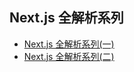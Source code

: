## Next.js 全解析系列
- [Next.js 全解析系列(一)](https://github.com/HJianfeng/nextjs/blob/master/lessons/lesson1.md)  
- [Next.js 全解析系列(二)](https://github.com/HJianfeng/nextjs/blob/master/lessons/lesson2.md)
